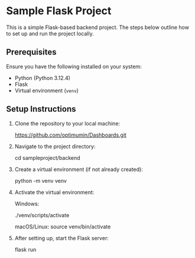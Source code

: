 # Sample Flask Project

This is a simple Flask-based backend project. The steps below outline how to set up and run the project locally.


## Prerequisites

Ensure you have the following installed on your system:
- Python (Python 3.12.4)
- Flask
- Virtual environment (`venv`)


## Setup Instructions

1. Clone the repository to your local machine:

   https://github.com/optimumin/Dashboards.git

2. Navigate to the project directory:

   cd sampleproject/backend

3. Create a virtual environment (if not already created):
   
   python -m venv venv

4. Activate the virtual environment:

   Windows:

    ./venv/scripts/activate
    
   macOS/Linux:
    source venv/bin/activate

5. After setting up, start the Flask server:

   flask run








   
   


